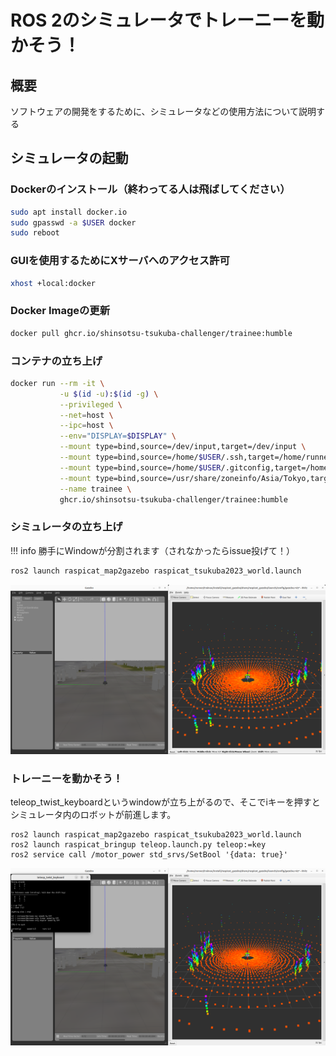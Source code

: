 # ROS 2のシミュレータでトレーニーを動かそう！

## 概要

ソフトウェアの開発をするために、シミュレータなどの使用方法について説明する

## シミュレータの起動

### Dockerのインストール（終わってる人は飛ばしてください）

``` sh
sudo apt install docker.io
sudo gpasswd -a $USER docker
sudo reboot
```

### GUIを使用するためにXサーバへのアクセス許可

``` sh
xhost +local:docker
```

### Docker Imageの更新

``` sh
docker pull ghcr.io/shinsotsu-tsukuba-challenger/trainee:humble
```

### コンテナの立ち上げ

``` sh
docker run --rm -it \
           -u $(id -u):$(id -g) \
           --privileged \
           --net=host \
           --ipc=host \
           --env="DISPLAY=$DISPLAY" \
           --mount type=bind,source=/dev/input,target=/dev/input \
           --mount type=bind,source=/home/$USER/.ssh,target=/home/runner/.ssh \
           --mount type=bind,source=/home/$USER/.gitconfig,target=/home/$USER/.gitconfig \
           --mount type=bind,source=/usr/share/zoneinfo/Asia/Tokyo,target=/etc/localtime \
           --name trainee \
           ghcr.io/shinsotsu-tsukuba-challenger/trainee:humble
```

### シミュレータの立ち上げ

!!! info
    勝手にWindowが分割されます（されなかったらissue投げて！）

``` sh
ros2 launch raspicat_map2gazebo raspicat_tsukuba2023_world.launch 
```

<center><a href="../../../images/trainee_sim.png"><img src="../../../images/trainee_sim.png" width="800"/></a>
</center>

### トレーニーを動かそう！

teleop_twist_keyboardというwindowが立ち上がるので、そこでiキーを押すと  
シミュレータ内のロボットが前進します。

```
ros2 launch raspicat_map2gazebo raspicat_tsukuba2023_world.launch
ros2 launch raspicat_bringup teleop.launch.py teleop:=key
ros2 service call /motor_power std_srvs/SetBool '{data: true}'
```

<center><a href="../../../images/trainee_sim_teleop.png"><img src="../../../images/trainee_sim_teleop.png" width="800"/></a>
</center>